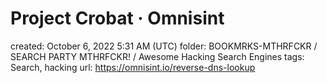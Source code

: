 # Project Crobat · Omnisint

created: October 6, 2022 5:31 AM (UTC)
folder: BOOKMRKS-MTHRFCKR / SEARCH PARTY MTHRFCKR! / Awesome Hacking Search Engines
tags: Search, hacking
url: https://omnisint.io/reverse-dns-lookup